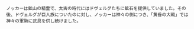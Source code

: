     ノッカーは鉱山の精霊で、太古の時代にはドヴェルグたちに鉱石を提供していました。その後、ドヴェルグが巨人族についたのに対し、ノッカーは神々の側につき、「黄昏の大戦」では神々の軍勢に武具を供し続けました。
